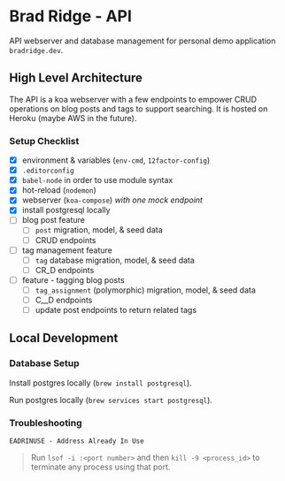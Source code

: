 # Brad Ridge - API

API webserver and database management for personal demo application `bradridge.dev`.

## High Level Architecture

The API is a koa webserver with a few endpoints to empower CRUD operations on blog posts and tags to support searching. It is hosted on Heroku (maybe AWS in the future).

### Setup Checklist

- [x] environment & variables (`env-cmd`, `12factor-config`)
- [x] `.editorconfig`
- [x] `babel-node` in order to use module syntax
- [x] hot-reload (`nodemon`)
- [x] webserver (`koa-compose`) *with one mock endpoint*
- [x] install postgresql locally
- [ ] blog post feature
    - [ ] `post` migration, model, & seed data
    - [ ] CRUD endpoints
- [ ] tag management feature
    - [ ] `tag` database migration, model, & seed data
    - [ ] CR_D endpoints
- [ ] feature - tagging blog posts
    - [ ] `tag_assignment` (polymorphic) migration, model, & seed data
    - [ ] C__D endpoints
    - [ ] update post endpoints to return related tags

## Local Development

### Database Setup

Install postgres locally (`brew install postgresql`).

Run postgres locally (`brew services start postgresql`).

### Troubleshooting

`EADRINUSE - Address Already In Use`

> Run `lsof -i :<port number>` and then `kill -9 <process_id>` to terminate any process using that port.